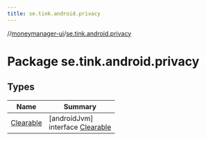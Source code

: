 ```yaml
---
title: se.tink.android.privacy
---
```

//[moneymanager-ui](../../index.html)/[se.tink.android.privacy](index.html)



# Package se.tink.android.privacy



## Types


| Name | Summary |
|---|---|
| [Clearable](-clearable/index.html) | [androidJvm]<br>interface [Clearable](-clearable/index.html) |

